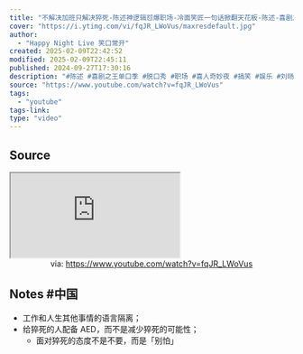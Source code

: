 ```yaml
---
title: "不解决加班只解决猝死-陈述神逻辑怼爆职场-冷面笑匠一句话掀翻天花板-陈述-喜剧之王单口季-脱口秀"
cover: "https://i.ytimg.com/vi/fqJR_LWoVus/maxresdefault.jpg"
author:
  - "Happy Night Live 笑口常开"
created: 2025-02-09T22:42:52
modified: 2025-02-09T22:45:11
published: 2024-09-27T17:30:16
description: "#陈述 #喜剧之王单口季 #脱口秀 #职场 #喜人奇妙夜 #搞笑 #娱乐 #刘旸 #吐槽大会 #脱口秀大会 #综艺 #郭麒麟 #standupcomedy 欢迎来到Happy Night Live 笑口常开的世界😍🎉！ 在这里承包你的笑点🤣 解开深夜emo✊带你GET到语言的魅力🤩~~ 点击订阅🙌🙌https://www.youtube.com/@Happy23333 【"
source: "https://www.youtube.com/watch?v=fqJR_LWoVus"
tags:
  - "youtube"
tags-link:
type: "video"
---
```


## Source

<iframe src="https://www.youtube.com/embed/fqJR_LWoVus" allow="accelerometer; autoplay; clipboard-write; encrypted-media; gyroscope; picture-in-picture; web-share" referrerpolicy="strict-origin-when-cross-origin" allowfullscreen></iframe>
<center>via: <a href='https://www.youtube.com/watch?v=fqJR_LWoVus' target='_blank' class='external-link'>https://www.youtube.com/watch?v=fqJR_LWoVus</a></center>

## Notes #中国

- 工作和人生其他事情的语言隔离；
- 给猝死的人配备 AED，而不是减少猝死的可能性；
    - 面对猝死的态度不是不要，而是「别怕」
